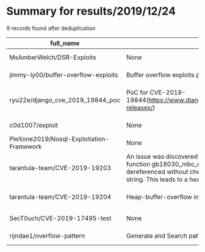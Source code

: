 
# Summary for results/2019/12/24
    
9 records found after deduplication

| full_name | description | html_url | matched_list | matched_count | pushed_at | size | stargazers_count | language | forks_count |
|------------------------------------------|------------------------------------------------------------------------------------------------------------------------------------------------------------------------------------------------------------------------------------------------------------|-------------------------------------------------------------|-------------------------------------------|-----------------|---------------------------|--------|--------------------|------------|---------------|
| MsAmberWelch/DSR-Exploits | None | https://github.com/MsAmberWelch/DSR-Exploits | ['exploit'] | 1 | 2019-12-24 18:57:46+00:00 | 11606 | 6 | | 1 |
| jimmy-ly00/buffer-overflow-exploits | Buffer overflow exploits practice | https://github.com/jimmy-ly00/buffer-overflow-exploits | ['exploit'] | 1 | 2019-12-24 12:57:39+00:00 | 5 | 0 | Python | 1 |
| ryu22e/django_cve_2019_19844_poc | PoC for CVE-2019-19844(https://www.djangoproject.com/weblog/2019/dec/18/security-releases/) | https://github.com/ryu22e/django_cve_2019_19844_poc | ['cve poc', 'cve-2', 'vulnerability poc'] | 3 | 2019-12-24 12:31:47+00:00 | 161 | 94 | Python | 7 |
| c0d1007/exploit | None | https://github.com/c0d1007/exploit | ['exploit'] | 1 | 2019-12-24 15:46:06+00:00 | 388 | 0 | | 0 |
| PleXone2019/Nosql-Exploitation-Framework | None | https://github.com/PleXone2019/Nosql-Exploitation-Framework | ['exploit'] | 1 | 2019-12-24 02:17:48+00:00 | 1763 | 0 | Python | 0 |
| tarantula-team/CVE-2019-19203 | An issue was discovered in Oniguruma 6.x before 6.9.4_rc2. In the function gb18030_mbc_enc_len in file gb18030.c, a UChar pointer is dereferenced without checking if it passed the end of the matched string. This leads to a heap-based buffer over-read | https://github.com/tarantula-team/CVE-2019-19203 | ['cve-2'] | 1 | 2019-12-24 08:18:10+00:00 | 7 | 0 | | 0 |
| tarantula-team/CVE-2019-19204 | Heap-buffer-overflow in Oniguruma (function fetch_interval_quantifier) | https://github.com/tarantula-team/CVE-2019-19204 | ['cve-2', 'heap overflow'] | 2 | 2019-12-24 08:27:11+00:00 | 3 | 0 | nan | 0 |
| SecT0uch/CVE-2019-17495-test | None | https://github.com/SecT0uch/CVE-2019-17495-test | ['cve-2'] | 1 | 2019-12-24 13:33:18+00:00 | 0 | 0 | | 0 |
| rijndae1/overflow-pattern | Generate and Search patterns for overflow exploit dev | https://github.com/rijndae1/overflow-pattern | ['exploit'] | 1 | 2019-12-24 15:26:45+00:00 | 3 | 0 | Python | 0 |
